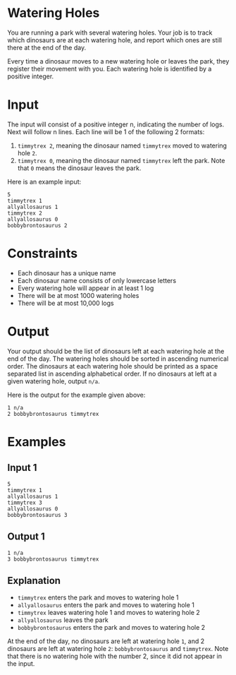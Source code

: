 # Watering Holes
You are running a park with several watering holes. Your job is to track which dinosaurs are at each watering hole, and report which ones are still there at the end of the day.

Every time a dinosaur moves to a new watering hole or leaves the park, they register their movement with you. Each watering hole is identified by a positive integer.

# Input
The input will consist of a positive integer n, indicating the number of logs. Next will follow n lines. Each line will be 1 of the following 2 formats:
1. `timmytrex 2`, meaning the dinosaur named `timmytrex` moved to watering hole `2`.
2. `timmytrex 0`, meaning the dinosaur named `timmytrex` left the park. Note that `0` means the dinosaur leaves the park.

Here is an example input:

```
5
timmytrex 1
allyallosaurus 1
timmytrex 2
allyallosaurus 0
bobbybrontosaurus 2
```

# Constraints

* Each dinosaur has a unique name
* Each dinosaur name consists of only lowercase letters
* Every watering hole will appear in at least 1 log
* There will be at most 1000 watering holes
* There will be at most 10,000 logs

# Output
Your output should be the list of dinosaurs left at each watering hole at the end of the day. The watering holes should be sorted in ascending numerical order. The dinosaurs at each watering hole should be printed as a space separated list in ascending alphabetical order. If no dinosaurs at left at a given watering hole, output `n/a`.

Here is the output for the example given above:

```
1 n/a
2 bobbybrontosaurus timmytrex
```

# Examples

## Input 1
```
5
timmytrex 1
allyallosaurus 1
timmytrex 3
allyallosaurus 0
bobbybrontosaurus 3
```

## Output 1
```
1 n/a
3 bobbybrontosaurus timmytrex
```

## Explanation
- `timmytrex` enters the park and moves to watering hole 1
- `allyallosaurus` enters the park and moves to watering hole 1
- `timmytrex` leaves watering hole 1 and moves to watering hole 2
- `allyallosaurus` leaves the park
- `bobbybrontosaurus` enters the park and moves to watering hole 2

At the end of the day, no dinosaurs are left at watering hole `1`, and 2 dinosaurs are left at watering hole `2`: `bobbybrontosaurus` and `timmytrex`. Note that there is no watering hole with the number 2, since it did not appear in the input.
